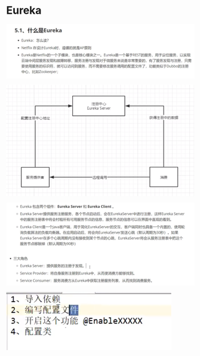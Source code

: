 # Eureka

![](../.gitbook/assets/image%20%28203%29.png)

![](../.gitbook/assets/image%20%28206%29.png)

![](../.gitbook/assets/image%20%28195%29.png)

![](../.gitbook/assets/image%20%28202%29.png)



